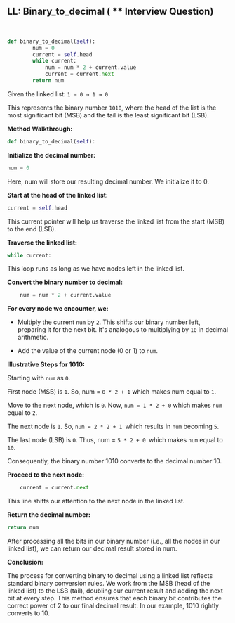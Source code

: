 ## LL: Binary_to_decimal ( ** Interview Question)
<br>

```python
def binary_to_decimal(self):
        num = 0
        current = self.head
        while current:
            num = num * 2 + current.value
            current = current.next
        return num
```
Given the linked list: `1 → 0 → 1 → 0`

This represents the binary number `1010`, where the head of the list is the most significant bit (MSB) and the tail is the least significant bit (LSB).

**Method Walkthrough:**
```python
def binary_to_decimal(self):
```

**Initialize the decimal number:**
```python
num = 0
```

Here, num will store our resulting decimal number. We initialize it to 0.



**Start at the head of the linked list:**
```python
current = self.head
```

This current pointer will help us traverse the linked list from the start (MSB) to the end (LSB).



**Traverse the linked list:**
```python
while current:
```
This loop runs as long as we have nodes left in the linked list.



**Convert the binary number to decimal:**
```python
    num = num * 2 + current.value
```

**For every node we encounter, we:**

- Multiply the current `num` by `2`. This shifts our binary number left, preparing it for the next bit. It's analogous to multiplying by `10` in decimal arithmetic.

- Add the value of the current node (0 or 1) to `num`.



**Illustrative Steps for 1010:**

Starting with `num` as `0`.

First node (MSB) is `1`. So, num = `0 * 2 + 1` which makes num equal to `1`.

Move to the next node, which is `0`. Now, `num = 1 * 2 + 0` which makes `num` equal to `2`.

The next node is `1`. So, `num = 2 * 2 + 1 `which results in `num` becoming `5`.

The last node (LSB) is `0`. Thus, num = `5 * 2 + 0 `which makes `num` equal to `10`.

Consequently, the binary number 1010 converts to the decimal number 10.



**Proceed to the next node:**
```python
    current = current.next
```
This line shifts our attention to the next node in the linked list.



**Return the decimal number:**
```python
return num
```
After processing all the bits in our binary number (i.e., all the nodes in our linked list), we can return our decimal result stored in num.


**Conclusion:**

The process for converting binary to decimal using a linked list reflects standard binary conversion rules. We work from the MSB (head of the linked list) to the LSB (tail), doubling our current result and adding the next bit at every step. This method ensures that each binary bit contributes the correct power of 2 to our final decimal result. In our example, 1010 rightly converts to 10.

